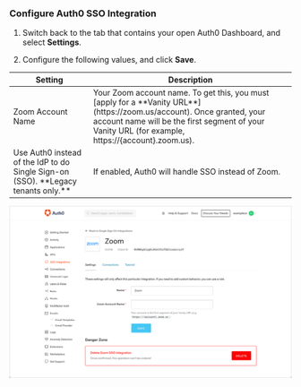 ### Configure Auth0 SSO Integration

1. Switch back to the tab that contains your open Auth0 Dashboard, and select **Settings**.

2. Configure the following values, and click **Save**.

<table class="table">
    <thead>
        <tr>
            <th><strong>Setting</strong></th>
            <th><strong>Description</strong></th>
        </tr>
    </thead>
    <tbody>
        <tr>
            <td>Zoom Account Name</td>
            <td>Your Zoom account name. To get this, you must [apply for a **Vanity URL**](https://zoom.us/account). Once granted, your account name will be the first segment of your Vanity URL (for example, https://{account}.zoom.us).</td>
        </tr>
        <tr>
            <td>Use Auth0 instead of the IdP to do Single Sign-on (SSO). **Legacy tenants only.**</td>
            <td>If enabled, Auth0 will handle SSO instead of Zoom.</td>
        </tr>
    </tbody>
</table>

![Configure SSO Integration](/media/articles/dashboard/sso-integrations/settings-zoom.png)
